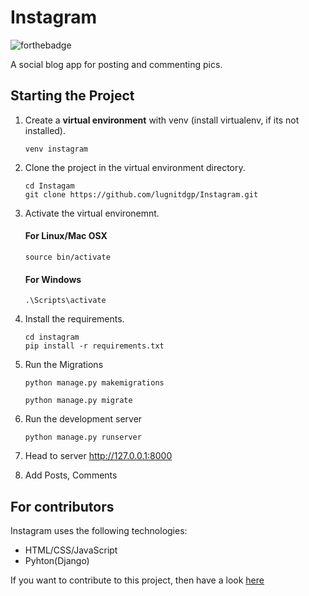 # Instagram

![forthebadge](https://forthebadge.com/images/badges/made-with-python.svg)<br>

A social blog app for posting and commenting pics.



##  Starting the Project


1. Create a **virtual environment** with venv (install virtualenv, if its not installed).

    ```
    venv instagram

    ```

2. Clone the project in the virtual environment directory.

    ```
    cd Instagam
    git clone https://github.com/lugnitdgp/Instagram.git

    ```

3. Activate the virtual environemnt.

    #### For Linux/Mac OSX   
    ```
    source bin/activate

    ```

    #### For Windows
    ```
    .\Scripts\activate

    ```

4. Install the requirements.

    ```
    cd instagram
    pip install -r requirements.txt

    ```


5. Run the Migrations
    ```
    python manage.py makemigrations

    python manage.py migrate

    ```
6. Run the development server
    ```
    python manage.py runserver

    ```
7. Head to server http://127.0.0.1:8000

8. Add Posts, Comments

## For contributors

Instagram uses the following technologies:

+ HTML/CSS/JavaScript
+ Pyhton(Django)

If you want to contribute to this project, then have a look [here](https://github.com/lugnitdgp/Instagram/blob/master/CONTRIBUTING.md)
